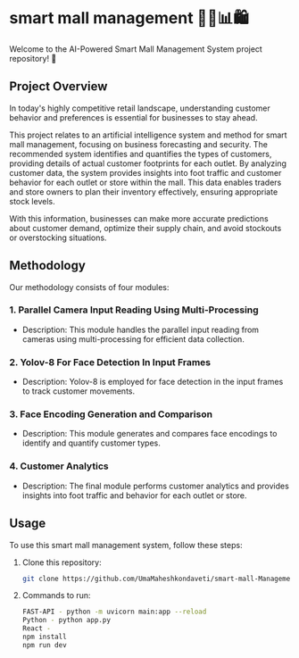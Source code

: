 # smart mall management 🏬🤖📊🛍️

Welcome to the AI-Powered Smart Mall Management System project repository! 🌟

## Project Overview
 
In today's highly competitive retail landscape, understanding customer behavior and preferences is essential for businesses to stay ahead. 

This project relates to an artificial intelligence system and method for smart mall management, focusing on business forecasting and security. The recommended system identifies and quantifies the types of customers, providing details of actual customer footprints for each outlet. 
By analyzing customer data, the system provides insights into foot traffic and customer behavior for each outlet or store within the mall. This data enables traders and store owners to plan their inventory effectively, ensuring appropriate stock levels.

With this information, businesses can make more accurate predictions about customer demand, optimize their supply chain, and avoid stockouts or overstocking situations.

## Methodology

Our methodology consists of four modules:

### 1. Parallel Camera Input Reading Using Multi-Processing
   - Description: This module handles the parallel input reading from cameras using multi-processing for efficient data collection. 

### 2. Yolov-8 For Face Detection In Input Frames
   - Description: Yolov-8 is employed for face detection in the input frames to track customer movements.

### 3. Face Encoding Generation and Comparison
   - Description: This module generates and compares face encodings to identify and quantify customer types.

### 4. Customer Analytics
   - Description: The final module performs customer analytics and provides insights into foot traffic and behavior for each outlet or store.

## Usage

To use this smart mall management system, follow these steps:

1. Clone this repository:
   ```bash
   git clone https://github.com/UmaMaheshkondaveti/smart-mall-Management.git

2. Commands to run:
   ```bash
   FAST-API - python -m uvicorn main:app --reload
   Python - python app.py
   React - 
   npm install
   npm run dev
